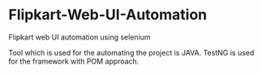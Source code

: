 # Flipkart-Web-UI-Automation
Flipkart web UI automation using selenium

Tool which is used for the automating the project is JAVA.
TestNG is used for the framework with POM approach.

